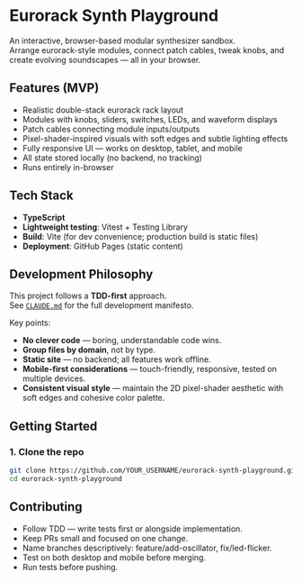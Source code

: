 # Eurorack Synth Playground

An interactive, browser-based modular synthesizer sandbox.  
Arrange eurorack-style modules, connect patch cables, tweak knobs, and create evolving soundscapes — all in your browser.


## Features (MVP)
- Realistic double-stack eurorack rack layout
- Modules with knobs, sliders, switches, LEDs, and waveform displays
- Patch cables connecting module inputs/outputs
- Pixel-shader-inspired visuals with soft edges and subtle lighting effects
- Fully responsive UI — works on desktop, tablet, and mobile
- All state stored locally (no backend, no tracking)
- Runs entirely in-browser


## Tech Stack
- **TypeScript**
- **Lightweight testing**: Vitest + Testing Library
- **Build**: Vite (for dev convenience; production build is static files)
- **Deployment**: GitHub Pages (static content)


## Development Philosophy
This project follows a **TDD-first** approach.  
See [`CLAUDE.md`](CLAUDE.md) for the full development manifesto.

Key points:
- **No clever code** — boring, understandable code wins.
- **Group files by domain**, not by type.
- **Static site** — no backend; all features work offline.
- **Mobile-first considerations** — touch-friendly, responsive, tested on multiple devices.
- **Consistent visual style** — maintain the 2D pixel-shader aesthetic with soft edges and cohesive color palette.


## Getting Started

### 1. Clone the repo
```bash
git clone https://github.com/YOUR_USERNAME/eurorack-synth-playground.git
cd eurorack-synth-playground
```


## Contributing

- Follow TDD — write tests first or alongside implementation.
- Keep PRs small and focused on one change.
- Name branches descriptively: feature/add-oscillator, fix/led-flicker.
- Test on both desktop and mobile before merging.
- Run tests before pushing.